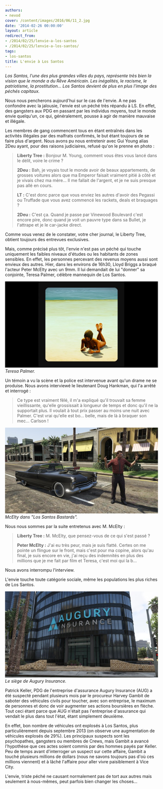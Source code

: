 ```yaml
---
authors:
- nevod
cover: /content/images/2016/06/11_2.jpg
date: '2014-02-26 00:00:00'
layout: article
redirect_from:
- /2014/02/25/lenvie-a-los-santos
- /2014/02/25/lenvie-a-los-santos/
tags:
- los-santos
title: L'envie à Los Santos
---
```



_Los Santos, l'une des plus grandes villes du pays, représente très bien la vision que le monde a du Rêve Américain. Les inégalités, le racisme, le patriotisme, la prostitution... Los Santos devient de plus en plus l'image des péchés capitaux._

Nous nous pencherons aujourd'hui sur le cas de l'envie. A ne pas confondre avec la jalousie, l'envie est un péché très répandu à LS. En effet, des gangsters aux PDG en passant par les individus moyens, tout le monde envie quelqu'un, ce qui, généralement, pousse à agir de manière mauvaise et illégale.

Les membres de gang commencent tous en étant entraînés dans les activités illégales par des malfrats confirmés, le but étant toujours de se faire plus d'argent. Nous avons pu nous entretenir avec Gui Young alias 2Deu ayant, pour des raisons judiciaires, refusé qu'on le prenne en photo :

> **Liberty Tree :** Bonjour M. Young, comment vous êtes vous lancé dans le délit, voire le crime ?
> 
> **2Deu :** Bah, je voyais tout le monde avoir de beaux appartements, de grosses voitures alors que ma Emperor faisait vraiment pitié à côté et je vivais chez ma mère... Il me fallait de l'argent, et je ne suis presque pas allé en cours.
> 
> **LT :** C'est donc parce que vous enviez les autres d'avoir des Pegassi ou Truffade que vous avez commencé les rackets, deals et braquages ?
> 
> **2Deu :** C'est ça. Quand je passe par Vinewood Boulevard c'est encore pire, donc quand je voit un pauvre type dans sa Bullet, je l'attrape et je le car-jacke direct.

Comme vous venez de le constater, votre cher journal, le Liberty Tree, obtient toujours des entrevues exclusives.

Mais, comme précisé plus tôt, l'envie n'est pas un péché qui touche uniquement les faibles niveaux d'études ou les habitants de zones sensibles. En effet, les personnes percevant des revenus moyens aussi sont envieux des autres. Hier, dans les environs de 16h30, Lloyd Briggs a braqué l'acteur Peter McElty avec un 9mm. Il lui demandait de lui "donner" sa conjointe, Teresa Palmer, célèbre mannequin de Los Santos.

![Teresa Palmer.](/content/images/2016/06/11_2_0.jpg)
_Teresa Palmer._

Un témoin a vu la scène et la police est intervenue avant qu'un drame ne se produise. Nous avons interviewé le lieutenant Doug Hankman, qui l'a arrêté et interrogé :

> Ce type est vraiment fêlé, il m'a expliqué qu'il trouvait sa femme vieillissante, qu'elle grossissait à longueur de temps et donc qu'il ne la supportait plus. Il voulait à tout prix passer au moins une nuit avec Palmer. C'est vrai qu'elle est bo... belle, mais de là à braquer son mec... Carlson !

![McElty dans "Los Santos Bastards".](/content/images/2016/06/11_1.jpg)
_McElty dans "Los Santos Bastards"._

Nous nous sommes par la suite entretenus avec M. McElty :

> **Liberty Tree :** M. McElty, que pensez-vous de ce qui s'est passé ?
> 
> **Peter McElty :** J'ai eu très peur, mais je suis flatté. Certes on me pointe un flingue sur le front, mais c'est pour ma copine, alors qu'au final, je suis encore en vie, j'ai reçu des indemnités en plus des millions que je me fait par film et Teresa, c'est moi qui la b...

Nous avons interrompu l'interview.

L'envie touche toute catégorie sociale, même les populations les plus riches de Los Santos.

![Le siège de Augury Insurance.](/content/images/2016/06/11_3.jpg)
_Le siège de Augury Insurance._

Patrick Keller, PDG de l'entreprise d'assurance Augury Insurance (AUG) a été suspecté pendant plusieurs mois par le procureur Harvey Gambit de saboter des véhicules civils pour toucher, avec son entreprise, le maximum de personnes et donc de voir augmenter ses actions boursières en flèche. Tout ceci étant parce que AUG n'était pas l'entreprise d'assurance qui vendait le plus dans tout l'état, étant simplement deuxième.

En effet, bon nombre de véhicules ont explosés à Los Santos, plus particulièrement depuis septembre 2013 (on observe une augmentation de véhicules explosés de 29%). Les principaux suspects sont les psychopathes, gangsters ou membres de Crews, mais Gambit a avancé l'hypothèse que ces actes soient commis par des hommes payés par Keller. Peu de temps avant d'interroger un suspect sur cette affaire, Gambit a touché plusieurs millions de dollars (nous ne savons toujours pas d'où ces millions viennent) et à lâché l'affaire pour aller vivre paisiblement à Vice City.

L'envie, triste péché ne causant normalement pas de tort aux autres mais seulement à nous-mêmes, peut parfois bien changer les choses...